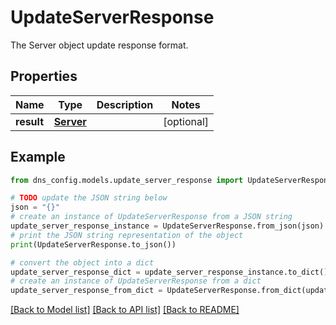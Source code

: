# UpdateServerResponse

The Server object update response format.

## Properties

Name | Type | Description | Notes
------------ | ------------- | ------------- | -------------
**result** | [**Server**](Server.md) |  | [optional] 

## Example

```python
from dns_config.models.update_server_response import UpdateServerResponse

# TODO update the JSON string below
json = "{}"
# create an instance of UpdateServerResponse from a JSON string
update_server_response_instance = UpdateServerResponse.from_json(json)
# print the JSON string representation of the object
print(UpdateServerResponse.to_json())

# convert the object into a dict
update_server_response_dict = update_server_response_instance.to_dict()
# create an instance of UpdateServerResponse from a dict
update_server_response_from_dict = UpdateServerResponse.from_dict(update_server_response_dict)
```
[[Back to Model list]](../README.md#documentation-for-models) [[Back to API list]](../README.md#documentation-for-api-endpoints) [[Back to README]](../README.md)


